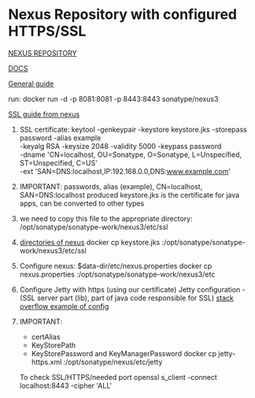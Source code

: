 # Nexus Repository with configured HTTPS/SSL 

[NEXUS REPOSITORY](https://hub.docker.com/r/sonatype/nexus3/)


[DOCS](https://help.sonatype.com/en/configuring-ssl.html#inbound-ssl---configuring-to-serve-content-via-https)


[General guide](https://community.jaspersoft.com/knowledgebase/how-to/how-enable-ssl-nexus-3-and-establish-https-connection-jactac/)

run:
docker run -d -p 8081:8081 -p 8443:8443 sonatype/nexus3

[SSL guide from nexus](https://support.sonatype.com/hc/en-us/articles/213465768-SSL-Certificate-Guide?_ga=2.85387033.1024081979.1727010568-378560540.1726553099)
1. SSL certificate:
   keytool -genkeypair -keystore keystore.jks -storepass password -alias example \
   -keyalg RSA -keysize 2048 -validity 5000 -keypass password \
   -dname 'CN=localhost, OU=Sonatype, O=Sonatype, L=Unspecified, ST=Unspecified, C=US' \
   -ext 'SAN=DNS:localhost,IP:192.168.0.0,DNS:www.example.com'
2. 
   IMPORTANT: passwords, alias (example), CN=localhost, SAN=DNS:localhost
   produced keystore.jks is the certificate for java apps, can be converted to other types
3. 
   we need to copy this file to the appropriate directory: /opt/sonatype/sonatype-work/nexus3/etc/ssl
4. [directories of nexus](https://support.sonatype.com/hc/en-us/articles/218707647-How-to-Determine-the-Location-of-the-Nexus-Repository-3-Data-Directory)
   docker cp keystore.jks <container-id>:/opt/sonatype/sonatype-work/nexus3/etc/ssl
   
2. Configure nexus:
   $data-dir/etc/nexus.properties
   docker cp nexus.properties <container-id>:/opt/sonatype/sonatype-work/nexus3/etc
3. Configure Jetty with https (using our certificate)
   Jetty configuration - (SSL server part (lib), part of java code responsible for SSL)
   [stack overflow example of config](https://stackoverflow.com/questions/69763353/how-to-enable-embedded-jetty-9-in-ssl-mode-through-xml-configuration)
   
4. IMPORTANT:
   * certAlias
   * KeyStorePath
   * KeyStorePassword and KeyManagerPassword
   docker cp jetty-https.xml <container-id>:/opt/sonatype/nexus/etc/jetty
   
   To check SSL/HTTPS/needed port
   openssl s_client -connect localhost:8443 -cipher 'ALL'